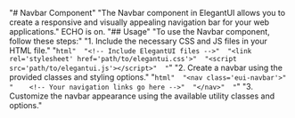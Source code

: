 "# Navbar Component" 
"The Navbar component in ElegantUI allows you to create a responsive and visually appealing navigation bar for your web applications." 
ECHO is on.
"## Usage" 
"To use the Navbar component, follow these steps:" 
"1. Include the necessary CSS and JS files in your HTML file." 
"```html" 
"<!-- Include ElegantUI files -->" 
"<link rel='stylesheet' href='path/to/elegantui.css'>" 
"<script src='path/to/elegantui.js'></script>" 
"```" 
"2. Create a navbar using the provided classes and styling options." 
"```html" 
"<nav class='eui-navbar'>" 
"    <!-- Your navigation links go here -->" 
"</nav>" 
"```" 
"3. Customize the navbar appearance using the available utility classes and options." 
